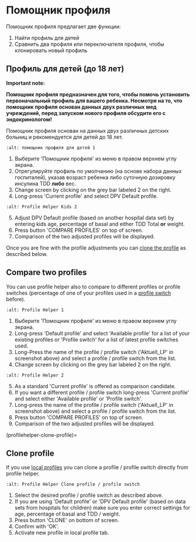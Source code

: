 # Помощник профиля

Помощник профиля предлагает две функции:

1. Найти профиль для детей
2. Сравнить два профиля или переключателя профиля, чтобы клонировать новый профиль

## Профиль для детей (до 18 лет)

**Important note:**

**Помощник профиля предназначен для того, чтобы помочь установить первоначальный профиль для вашего ребенка. Несмотря на то, что помощник профиля основан данных двух различных мед учреждений, перед запуском нового профиля обсудите его с эндокринологом!**

Помощник профиля основан на данных двух различных детских больниц и рекомендуется для детей до 18 лет.

```{image} ../images/ProfileHelperKids1.png
:alt: помощник профиля для детей 1
```

1. Выберите 'Помощник профиля' из меню в правом верхнем углу экрана.
2. Отрегулируйте профиль по умолчанию (на основе набора данных госпиталей), указав возраст ребенка либо суточную дозировку инсулина TDD **либо** вес.
3. Change screen by clicking on the grey bar labeled 2 on the right.
4. Long-press 'Current profile' and select DPV Default profile.

```{image} ../images/ProfileHelperKids2.png
:alt: Profile Helper Kids 2
```

5. Adjust DPV Default profile (based on another hospital data set) by entering kids age, percentage of basal and either TDD Total **or** weight.
6. Press button 'COMPARE PROFILES' on top of screen.
7. Comparison of the two adjusted profiles will be displayed.

Once you are fine with the profile adjustments you can [clone the profile](profilehelper-clone-profile) as described below.

## Compare two profiles

You can use profile helper also to compare to different profiles or profile switches (percentage of one of your profiles used in a [profile switch](../Usage/Profiles.md) before).

```{image} ../images/ProfileHelper1.png
:alt: Profile Helper 1
```

1. Выберите 'Помощник профиля' из меню в правом верхнем углу экрана.
2. Long-press 'Default profile' and select 'Available profile' for a list of your existing profiles or 'Profile switch' for a list of latest profile switches used.
3. Long-Press the name of the profile / profile switch ('Aktuell_LP' in screenshot above) and select a profile / profile switch from the list.
4. Change screen by clicking on the grey bar labeled 2 on the right.

```{image} ../images/ProfileHelper2.png
:alt: Profile Helper 2
```

5. As a standard 'Current profile' is offered as comparison candidate.
6. If you want a different profile / profile switch long-press 'Current profile' and select either 'Available profile' or 'Profile switch'.
7. Long-press the name of the profile / profile switch ('Aktuell_LP' in screenshot above) and select a profile / profile switch from the list.
8. Press button 'COMPARE PROFILES' on top of screen.
9. Comparison of the two adjusted profiles will be displayed.

(profilehelper-clone-profile)=
## Clone profile

If you use [local profiles](Config-Builder-local-profile) you can clone a profile / profile switch directly from profile helper.

```{image} ../images/ProfileHelperClone.png
:alt: Profile Helper Clone profile / profile switch
```

1. Select the desired profile / profile switch as described above.
2. If you are using 'Default profile' or 'DPV Default profile' (based on data sets from hospitals for children) make sure you enter correct settings for age, percentage of basal and TDD / weight.
3. Press button 'CLONE' on bottom of screen.
4. Confirm with 'OK'.
5. Activate new profile in local profile tab.
